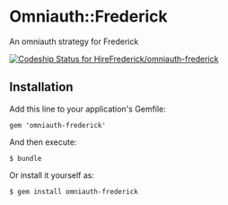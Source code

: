 # Omniauth::Frederick

An omniauth strategy for Frederick

[ ![Codeship Status for HireFrederick/omniauth-frederick](https://app.codeship.com/projects/901b6160-fd00-0131-1c00-62f9faf58206/status?branch=master)](https://app.codeship.com/projects/29406)

## Installation

Add this line to your application's Gemfile:

    gem 'omniauth-frederick'

And then execute:

    $ bundle

Or install it yourself as:

    $ gem install omniauth-frederick
